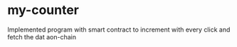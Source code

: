 # my-counter
Implemented program with smart contract to increment with every click and fetch the dat aon-chain
